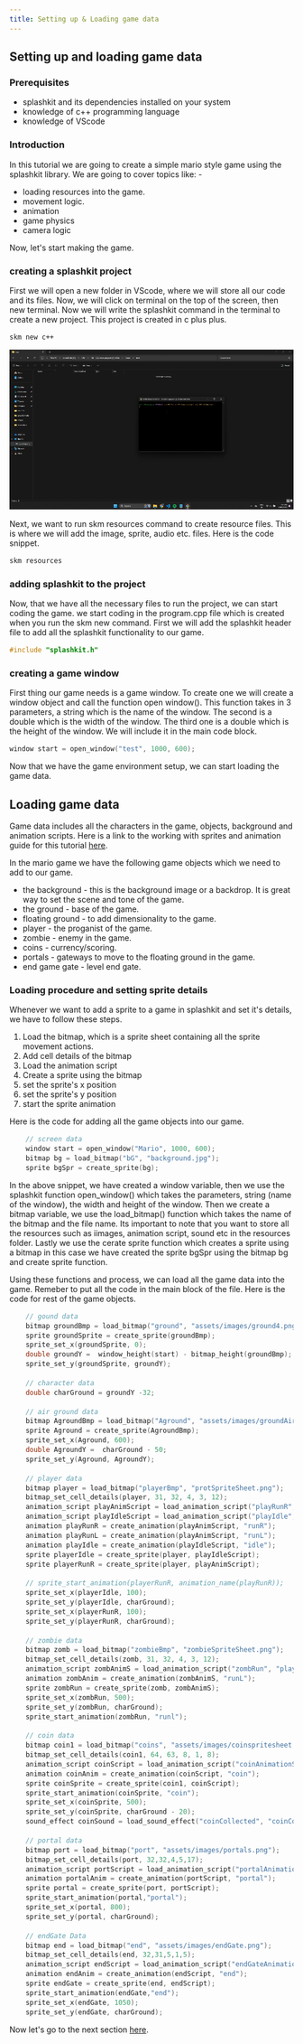 ```yaml
---
title: Setting up & Loading game data
---
```


## Setting up and loading game data

### Prerequisites

+ splashkit and its dependencies installed on your system
+ knowledge of c++ programming language
+ knowledge of VScode

### Introduction

In this tutorial we are going to create a simple mario style game using the splashkit library. We are going to cover topics like: -

+ loading resources into the game.
+ movement logic.
+ animation
+ game physics
+ camera logic

Now, let's start making the game. 

### creating a splashkit project

First we will open a new folder in VScode, where we will store all our code and its files. Now, we will click on terminal on the top of the screen, then new terminal.
Now we will write the splashkit command in the terminal to create a new project. This project is created in c plus plus. 

```bash
skm new c++
```
![creating a new project](/Tutorials/splashkit-mario-game-tutorial/images%20and%20gifs/new%20project%20gif.gif)

Next, we want to run skm  resources command to create resource files. This is where we will add the image, sprite, audio etc. files. Here is the code snippet.

```bash
skm resources
```

### adding splashkit to the project 

Now, that we have all the necessary files to run the project, we can start coding the game. we start coding in the program.cpp file which is created when you run the skm new command. 
First we will add the splashkit header file to add all the splashkit functionality to our game.

```cpp
#include "splashkit.h"
```
### creating a game window 

First thing our game needs is a game window. To create one we will create a window object and call the function open window(). This function takes in 3 parameters, a string which is the name of the window. The second is a double which is the width of the window. The third one is a double which is the height of the window. We will include it in the main code block. 

```cpp
window start = open_window("test", 1000, 600);
```
Now that we have the game environment setup, we can start loading the game data. 

## Loading game data

Game data includes all the characters in the game, objects, background and animation scripts. Here is a link to the working with sprites and animation guide for this tutorial [here](link).   

In the mario game we have the following game objects which we need to add to our game.

+ the background - this is the background image or a backdrop. It is great way to set the scene and tone of the game. 
+ the ground - base of the game.
+ floating ground - to add dimensionality to the game.
+ player - the proganist of the game. 
+ zombie - enemy in the game.
+ coins - currency/scoring.
+ portals - gateways to move to the floating ground in the game.
+ end game gate - level end gate. 

### Loading procedure and setting sprite details

Whenever we want to add a sprite to a game in splashkit and set it's details, we have to follow these steps. 

1. Load the bitmap, which is a sprite sheet containing all the sprite movement actions. 
2. Add cell details of the bitmap 
3. Load the animation script
4. Create a sprite using the bitmap 
5. set the sprite's x position 
6. set the sprite's y position
7. start the sprite animation
 
Here is the code for adding all the game objects into our game. 

```cpp
    // screen data
    window start = open_window("Mario", 1000, 600);
    bitmap bg = load_bitmap("bG", "background.jpg");
    sprite bgSpr = create_sprite(bg);
```

In the above snippet, we have created a window variable, then we use the splashkit function open_window() which takes the parameters, string (name of the window), the width and height of the window. Then we create a bitmap variable, we use the load_bitmap() function which takes the name of the bitmap and the file name. Its important to note that you want to store all the resources such as iimages, animation script, sound etc in the resources folder. Lastly we use the cerate sprite function which creates a sprite using a bitmap in this case we have created the sprite bgSpr using the bitmap bg and create sprite function. 

Using these functions and process, we can load all the game data into the game. Remeber to put all the code in the main block of the file. Here is the code for rest of the game objects. 

```cpp
    // gound data 
    bitmap groundBmp = load_bitmap("ground", "assets/images/ground4.png");
    sprite groundSprite = create_sprite(groundBmp);
    sprite_set_x(groundSprite, 0);
    double groundY =  window_height(start) - bitmap_height(groundBmp);
    sprite_set_y(groundSprite, groundY);

    // character data
    double charGround = groundY -32;

    // air ground data
    bitmap AgroundBmp = load_bitmap("Aground", "assets/images/groundAir.png");
    sprite Aground = create_sprite(AgroundBmp);
    sprite_set_x(Aground, 600);
    double AgroundY =  charGround - 50;
    sprite_set_y(Aground, AgroundY);

    // player data
    bitmap player = load_bitmap("playerBmp", "protSpriteSheet.png");
    bitmap_set_cell_details(player, 31, 32, 4, 3, 12);
    animation_script playAnimScript = load_animation_script("playRunR", "playerRunR.txt");
    animation_script playIdleScript = load_animation_script("playIdle", "playerIdle.txt");
    animation playRunR = create_animation(playAnimScript, "runR");
    animation playRunL = create_animation(playAnimScript, "runL");
    animation playIdle = create_animation(playIdleScript, "idle");
    sprite playerIdle = create_sprite(player, playIdleScript);
    sprite playerRunR = create_sprite(player, playAnimScript);

    // sprite_start_animation(playerRunR, animation_name(playRunR));
    sprite_set_x(playerIdle, 100);
    sprite_set_y(playerIdle, charGround);
    sprite_set_x(playerRunR, 100);
    sprite_set_y(playerRunR, charGround);

    // zombie data
    bitmap zomb = load_bitmap("zombieBmp", "zombieSpriteSheet.png");
    bitmap_set_cell_details(zomb, 31, 32, 4, 3, 12);
    animation_script zombAnimS = load_animation_script("zombRun", "playerRunR.txt");
    animation zombAnim = create_animation(zombAnimS, "runL");
    sprite zombRun = create_sprite(zomb, zombAnimS);
    sprite_set_x(zombRun, 500);
    sprite_set_y(zombRun, charGround);
    sprite_start_animation(zombRun, "runl");

    // coin data
    bitmap coin1 = load_bitmap("coins", "assets/images/coinspritesheet.png");
    bitmap_set_cell_details(coin1, 64, 63, 8, 1, 8);
    animation_script coinScript = load_animation_script("coinAnimationScript", "coinAnimationScript.txt");
    animation coinAnim = create_animation(coinScript, "coin");
    sprite coinSprite = create_sprite(coin1, coinScript);
    sprite_start_animation(coinSprite, "coin");
    sprite_set_x(coinSprite, 500);
    sprite_set_y(coinSprite, charGround - 20);
    sound_effect coinSound = load_sound_effect("coinCollected", "coinCollected.wav");

    // portal data
    bitmap port = load_bitmap("port", "assets/images/portals.png");
    bitmap_set_cell_details(port, 32,32,4,5,17);
    animation_script portScript = load_animation_script("portalAnimationScript", "portalScript.txt");
    animation portalAnim = create_animation(portScript, "portal");
    sprite portal = create_sprite(port, portScript);
    sprite_start_animation(portal,"portal");
    sprite_set_x(portal, 800);
    sprite_set_y(portal, charGround);

    // endGate Data
    bitmap end = load_bitmap("end", "assets/images/endGate.png");
    bitmap_set_cell_details(end, 32,31,5,1,5);
    animation_script endScript = load_animation_script("endGateAnimationScript", "endGateScript.txt");
    animation endAnim = create_animation(endScript, "end");
    sprite endGate = create_sprite(end, endScript);
    sprite_start_animation(endGate,"end");
    sprite_set_x(endGate, 1050);
    sprite_set_y(endGate, charGround); 
```

Now let's go to the next section [here](0-1creating-the-game-loop.md).



